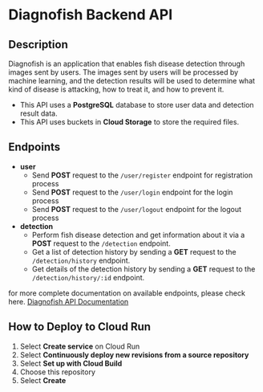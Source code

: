 # Diagnofish Backend API

## Description

Diagnofish is an application that enables fish disease detection through images sent by users. The images sent by users will be processed by machine learning, and the detection results will be used to determine what kind of disease is attacking, how to treat it, and how to prevent it.

- This API uses a **PostgreSQL** database to store user data and detection result data.
- This API uses buckets in **Cloud Storage** to store the required files.

## Endpoints 

- **user**
  - Send **POST** request to the `/user/register` endpoint for registration process
  - Send **POST** request to the `/user/login` endpoint for the login process 
  - Send **POST** request to the `/user/logout` endpoint for the logout process
- **detection**
  - Perform fish disease detection and get information about it via a **POST** request to the `/detection` endpoint.
  - Get a list of detection history by sending a **GET** request to the `/detection/history` endpoint.
  - Get details of the detection history by sending a **GET** request to the `/detection/history/:id` endpoint.
 
for more complete documentation on available endpoints, please check here. [Diagnofish API Documentation](https://documenter.getpostman.com/view/21174179/2s9YkrZeBF)


## How to Deploy to Cloud Run

1. Select **Create service** on Cloud Run
2. Select **Continuously deploy new revisions from a source repository**
3. Select **Set up with Cloud Build**
4. Choose this repository
5. Select **Create**
